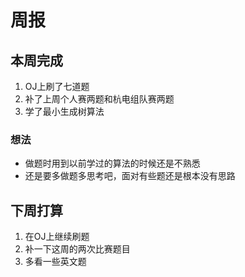 # 周报
## 本周完成
1. OJ上刷了七道题
2. 补了上周个人赛两题和杭电组队赛两题
3. 学了最小生成树算法
### 想法
- 做题时用到以前学过的算法的时候还是不熟悉
- 还是要多做题多思考吧，面对有些题还是根本没有思路
## 下周打算
1. 在OJ上继续刷题
2. 补一下这周的两次比赛题目
3. 多看一些英文题
